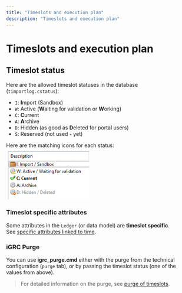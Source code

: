 ```yaml
---
title: "Timeslots and execution plan"
description: "Timeslots and execution plan"
---
```


# Timeslots and execution plan

## Timeslot status

Here are the allowed timeslot statuses in the database (`timportlog.cstatus`):

- `I`: **I**mport (Sandbox)
- `W`: Active (**W**aiting for validation or **W**orking)
- `C`: **C**urrent
- `A`: **A**rchive
- `D`: Hidden (as good as **D**eleted for portal users)
- `S`: Reserved (not used - yet)

Here are the matching icons for each status:  
![Timeslot status icons](./images/ts_status_icons.png)

### Timeslot specific attributes

Some attributes in the `Ledger` (or data model) are **timeslot specific**.  
See [specific attributes linked to time](../getting-started/index.md#time-management-in-the-data-model).

### iGRC Purge

You can use **igrc_purge.cmd** either with the purge from the technical configuration (`purge` tab), or by passing the timeslot status (one of the values from above).

> For detailed information on the purge, see [purge of timeslots](02-purge-of-timeslots).
